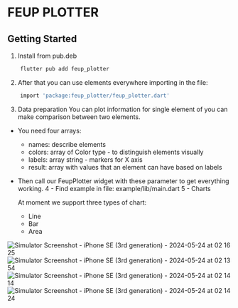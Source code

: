 # FEUP PLOTTER
## Getting Started

1. Install from pub.deb

```bash
    flutter pub add feup_plotter
```

2. After that you can use elements everywhere importing in the file:
```bash
    import 'package:feup_plotter/feup_plotter.dart'
```

3. Data preparation
You can plot information for single element of you can make comparison between two elements.
- You need four arrays:
    - names: describe elements
    - colors: array of Color type - to distinguish elements visually
    - labels: array string - markers for X axis
    - result: array with values that an element can have based on labels
- Then call our FeupPlotter widget with these parameter to get everything working. 
 4 - Find example in file: example/lib/main.dart
  5 - Charts
 
    At moment we support three types of chart:
   - Line
   - Bar
   - Area

![Simulator Screenshot - iPhone SE (3rd generation) - 2024-05-24 at 02 16 25](https://github.com/mrgarciamanuel/feup-plotter/assets/100171179/74b48518-66e7-4534-8cdd-019f8da4d5ad)
![Simulator Screenshot - iPhone SE (3rd generation) - 2024-05-24 at 02 13 54](https://github.com/mrgarciamanuel/feup-plotter/assets/100171179/8a0fbe79-0558-4fa5-ae29-8412da3bc2d9)
![Simulator Screenshot - iPhone SE (3rd generation) - 2024-05-24 at 02 14 14](https://github.com/mrgarciamanuel/feup-plotter/assets/100171179/0567eda3-9c17-4b73-b330-536b9d195fe4)
![Simulator Screenshot - iPhone SE (3rd generation) - 2024-05-24 at 02 14 24](https://github.com/mrgarciamanuel/feup-plotter/assets/100171179/3ccd165b-6f3f-48ca-8778-e7cbf8199d8c)


